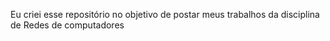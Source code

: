 Eu criei esse repositório no objetivo de postar meus trabalhos da disciplina de Redes de computadores
